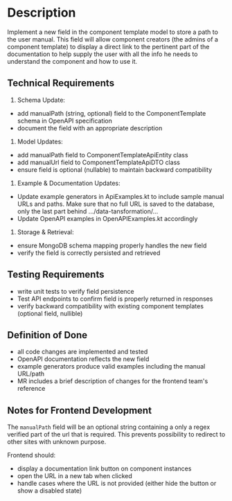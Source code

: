 # Description

Implement a new field in the component template model to store a path to the user manual. This field will allow component creators (the admins of a component template) to display a direct link to the pertinent part of the documentation to help supply the user with all the info he needs to understand the component and how to use it.

## Technical Requirements

1. Schema Update:

- add manualPath (string, optional) field to the ComponentTemplate schema in OpenAPI specification
- document the field with an appropriate description

1. Model Updates:

- add manualPath field to ComponentTemplateApiEntity class
- add manualUrl field to ComponentTemplateApiDTO class
- ensure field is optional (nullable) to maintain backward compatibility

1. Example & Documentation Updates:

- Update example generators in ApiExamples.kt to include sample manual URLs and paths. Make sure that no full URL is saved to the database, only the last part behind .../data-tansformation/...
- Update OpenAPI examples in OpenAPIExamples.kt accordingly

1. Storage & Retrieval:

- ensure MongoDB schema mapping properly handles the new field
- verify the field is correctly persisted and retrieved

## Testing Requirements

- write unit tests to verify field persistence
- Test API endpoints to confirm field is properly returned in responses
- verify backward compatibility with existing component templates (optional field, nullible)

## Definition of Done

- all code changes are implemented and tested
- OpenAPI documentation reflects the new field
- example generators produce valid examples including the manual URL/path
- MR includes a brief description of changes for the frontend team's reference

## Notes for Frontend Development

The `manualPath` field will be an optional string containing a only a regex verified part of the url that is required. This prevents possibility to redirect to other sites with unknown purpose.

Frontend should:

- display a documentation link button on component instances
- open the URL in a new tab when clicked
- handle cases where the URL is not provided (either hide the button or show a disabled state)
